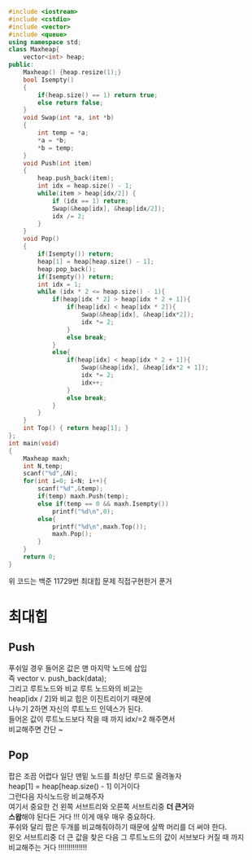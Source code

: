 ```c++
#include <iostream>
#include <cstdio>
#include <vector>
#include <queue>
using namespace std;
class Maxheap{
    vector<int> heap;
public:
    Maxheap() {heap.resize(1);}
    bool Isempty()
    {
        if(heap.size() == 1) return true;
        else return false;
    }
    void Swap(int *a, int *b)
    {
        int temp = *a;
        *a = *b;
        *b = temp;
    }
    void Push(int item)
    {
        heap.push_back(item);
        int idx = heap.size() - 1;
        while(item > heap[idx/2]) {
            if (idx == 1) return;
            Swap(&heap[idx], &heap[idx/2]);
            idx /= 2;
        }
    }
    void Pop()
    {
        if(Isempty()) return;
        heap[1] = heap[heap.size() - 1];
        heap.pop_back();
        if(Isempty()) return;
        int idx = 1;
        while (idx * 2 <= heap.size() - 1){
            if(heap[idx * 2] > heap[idx * 2 + 1]){
                if(heap[idx] < heap[idx * 2]){
                    Swap(&heap[idx], &heap[idx*2]);
                    idx *= 2;
                }
                else break;
            }
            else{
                if(heap[idx] < heap[idx * 2 + 1]){
                    Swap(&heap[idx], &heap[idx*2 + 1]);
                    idx *= 2;
                    idx++;
                }
                else break;
            }
        }
    }
    int Top() { return heap[1]; }
};
int main(void)
{
    Maxheap maxh;
    int N,temp;
    scanf("%d",&N);
    for(int i=0; i<N; i++){
        scanf("%d",&temp);
        if(temp) maxh.Push(temp);
        else if(temp == 0 && maxh.Isempty())
            printf("%d\n",0);
        else{
            printf("%d\n",maxh.Top());
            maxh.Pop();
        }
    }
    return 0;
}
```
위 코드는 백준 11729번 최대힙 문제 직접구현한거 푼거

# 최대힙

## Push

푸쉬일 경우 들어온 값은 맨 마지막 노드에 삽입 </br>
즉 vector<int> v. push_back(data); </br>
그리고 루트노드와 비교 루트 노드와의 비교는 </br>
heap[idx / 2]와 비교 힙은 이진트리이기 때문에 </br>
나누기 2하면 자신의 루트노드 인덱스가 된다. </br>
들어온 값이 루트노드보다 작을 때 까지 idx/=2 해주면서 </br>
비교해주면 간단 ~ 

## Pop

팝은 조끔 어렵다 일단 맨밑 노드를 최상단 루드로 올려놓자 </br>
heap[1] = heap[heap.size() - 1] 이거이다 </br>
그런다음 자식노드랑 비교해주자 </br>
여기서 중요한 건 왼쪽 서브트리와 오른쪽 서브트리중 **더 큰거**와 </br>
**스왑**해야 된다든 거다 !!! 이게 매우 매우 중요하다.</br>
푸쉬와 달리 팝은 두개를 비교해줘야하기 때문에 살짝 머리를 더 써야 한다. </br>
왼오 서브트리중 더 큰 값을 찾은 다음 그 루트노드의 값이 서브보다 커질 때 까지 </br>
비교해주는 거다 !!!!!!!!!!!!!!
